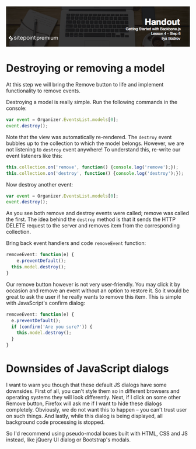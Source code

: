 ![](headings/4.6.png)

# Destroying or removing a model

At this step we will bring the Remove button to life and implement functionality to remove events.

Destroying a model is really simple. Run the following commands in the console:

```js
var event = Organizer.EventsList.models[0];
event.destroy();
```

Note that the view was automatically re-rendered. The `destroy` event bubbles up to the collection to which the model belongs. However, we are not listening to `destroy` event anywhere! To understand this, re-write our event listeners like this:

```js
this.collection.on('remove', function() {console.log('remove');});
this.collection.on('destroy', function() {console.log('destroy');});
```

Now destroy another event:

```js
var event = Organizer.EventsList.models[0];
event.destroy();
```

As you see both remove and destroy events were called; remove was called the first. The idea behind the `destroy` method is that it sends the HTTP DELETE request to the server and removes item from the corresponding collection.

Bring back event handlers and code `removeEvent` function:

```js
removeEvent: function(e) {
	e.preventDefault();
  this.model.destroy();
}
```

Our remove button however is not very user-friendly. You may click it by occasion and remove an event without an option to restore it. So it would be great to ask the user if he really wants to remove this item. This is simple with JavaScript's confirm dialog:

```js
removeEvent: function(e) {
  e.preventDefault();
  if (confirm('Are you sure?')) {
    this.model.destroy();
  }
}
```

# Downsides of JavaScript dialogs

I want to warn you though that these default JS dialogs have some downsides. First of all, you can't style them so in different browsers and operating systems they will look differently. Next, if I click on some other Remove button, Firefox will ask me if I want to hide these dialogs completely. Obviously, we do not want this to happen – you can't trust user on such things. And lastly, while this dialog is being displayed, all background code processing is stopped.

So I'd recommend using pseudo-modal boxes built with HTML, CSS and JS instead, like jQuery UI dialog or Bootstrap's modals.